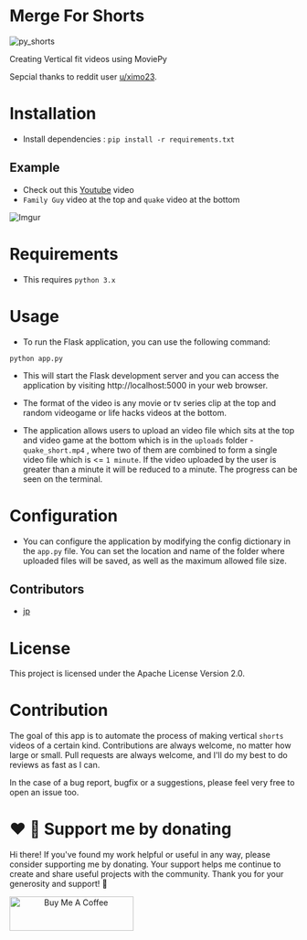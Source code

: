 # Merge For Shorts

![py_shorts](https://user-images.githubusercontent.com/59218902/220019042-11662e84-01d3-4993-ae03-76274bd76a2c.jpg)


Creating Vertical fit videos using MoviePy 

Sepcial thanks to reddit user [u/ximo23](https://www.reddit.com/user/ximo23).

# Installation
 - Install  dependencies :  `pip install -r requirements.txt`

## Example
- Check out this [Youtube](https://www.youtube.com/shorts/vQst9hvQXKI) video
- `Family Guy` video at the top and `quake` video at the bottom

![Imgur](https://imgur.com/gallery/VY3lxVM)


# Requirements
- This requires `python 3.x`

# Usage

- To run the Flask application, you can use the following command:
```
python app.py 
```

- This will start the Flask development server and you can access the application by visiting http://localhost:5000 in your web browser.

- The format of the video is any movie or tv series clip at the top and random videogame or life hacks videos at the bottom.

- The application allows users to upload an video file which sits at the top and video game at the bottom which is in the `uploads` folder - `quake_short.mp4` , where two of them are combined to form a single video file which is <= `1 minute`. If the video uploaded by the user is greater than a minute it will be reduced to a minute. The progress can be seen on the terminal.  


# Configuration

- You can configure the application by modifying the config dictionary in the `app.py` file. You can set the location and name of the folder where uploaded files will be saved, as well as the maximum allowed file size.

## Contributors

- [jp](https://github.com/pj8912)

# License
This project is licensed under the Apache License Version 2.0.

# Contribution

 The goal of this app is to automate the process of making vertical `shorts` videos of a certain kind. Contributions are always welcome, no matter how large or small. Pull requests are always welcome, and I'll do my best to do reviews as fast as I can. 

In the case of a bug report, bugfix or a suggestions, please feel very free to open an issue too.



# :heart: :handshake: Support me by donating

Hi there! If you've found my work helpful or useful in any way, please consider supporting me by donating. Your support helps me continue to create and share useful projects with the community. Thank you for your generosity and support! :handshake:


<a href="https://www.buymeacoffee.com/gjohnpinto" target="_blank" align="center"><img src="https://cdn.buymeacoffee.com/buttons/v2/default-yellow.png" alt="Buy Me A Coffee" style="height: 60px !important;width: 217px !important;" ></a>
